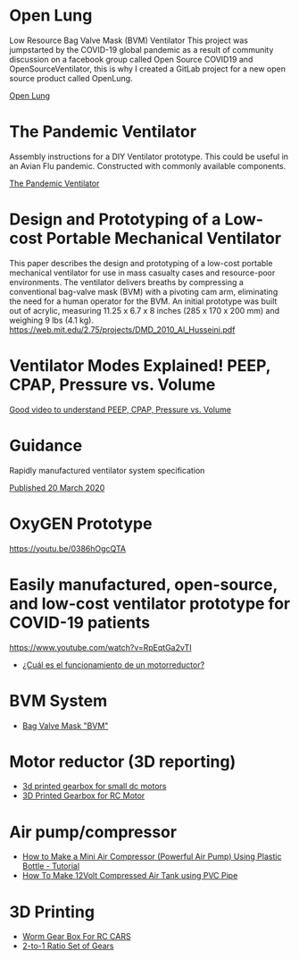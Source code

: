 # Open Lung
Low Resource Bag Valve Mask (BVM) Ventilator
This project was jumpstarted by the COVID-19 global pandemic as a result of community discussion on a facebook group called Open Source COVID19 and OpenSourceVentilator, this is why I created a GitLab project for a new open source product called OpenLung.

[Open Lung](https://gitlab.com/TrevorSmale/OSV-OpenLung?fbclid=IwAR3lcwUrugw4N2G07VITELGZBpZCLm7rmiCnocSa0JhY_gc1cFxOzPNpmBo)

# The Pandemic Ventilator
Assembly instructions for a DIY Ventilator prototype.
This could be useful in an Avian Flu pandemic.
Constructed with commonly available components.

[The Pandemic Ventilator](https://www.instructables.com/id/The-Pandemic-Ventilator/)


# Design and Prototyping of a Low-cost Portable Mechanical Ventilator 
This paper describes the design and prototyping of a low-cost portable mechanical ventilator for
use in mass casualty cases and resource-poor environments. The ventilator delivers breaths by
compressing a conventional bag-valve mask (BVM) with a pivoting cam arm, eliminating the
need for a human operator for the BVM. An initial prototype was built out of acrylic, measuring
11.25 x 6.7 x 8 inches (285 x 170 x 200 mm) and weighing 9 lbs (4.1 kg). 
https://web.mit.edu/2.75/projects/DMD_2010_Al_Husseini.pdf


# Ventilator Modes Explained! PEEP, CPAP, Pressure vs. Volume
[Good video to understand PEEP, CPAP, Pressure vs. Volume](https://youtu.be/iP_jN1qAPtI)

# Guidance
Rapidly manufactured ventilator system specification

[Published 20 March 2020](https://www.gov.uk/government/publications/coronavirus-covid-19-ventilator-supply-specification/rapidly-manufactured-ventilator-system-specification)


# OxyGEN Prototype
https://youtu.be/0386hOgcQTA


# Easily manufactured, open-source, and low-cost ventilator prototype for COVID-19 patients
https://www.youtube.com/watch?v=RpEqtGa2vTI


- [¿Cuál es el funcionamiento de un motorreductor?](https://tercesa.com/noticias/funcionamiento-motorreductor/)


# BVM System
- [Bag Valve Mask "BVM"](https://en.wikipedia.org/wiki/Bag_valve_mask)

# Motor reductor (3D reporting)

- [3d printed gearbox for small dc motors](https://www.youtube.com/watch?v=QSto7soM3mw)
- [3D Printed Gearbox for RC Motor](https://www.youtube.com/watch?v=W3gJ8Fz_9Tw)

# Air pump/compressor

- [How to Make a Mini Air Compressor (Powerful Air Pump) Using Plastic Bottle - Tutorial](https://youtu.be/sYIxnmoMS1U)
- [How To Make 12Volt Compressed Air Tank using PVC Pipe](https://www.youtube.com/watch?v=BIydaQMQ5Uc)


# 3D Printing
- [Worm Gear Box For RC CARS](https://www.thingiverse.com/thing:4171061)
- [2-to-1 Ratio Set of Gears](https://www.thingiverse.com/thing:4233634)